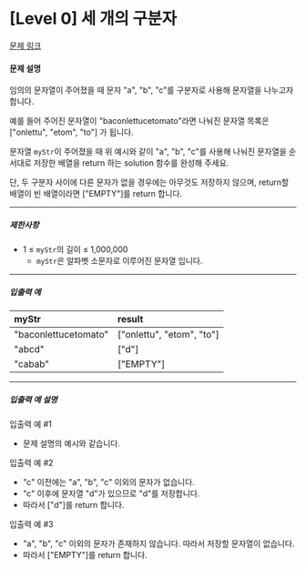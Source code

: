 # [Level 0] 세 개의 구분자

[문제 링크](https://school.programmers.co.kr/learn/courses/30/lessons/181862)

#### 문제 설명

임의의 문자열이 주어졌을 때 문자 "a", "b", "c"를 구분자로 사용해 문자열을 나누고자 합니다.

예를 들어 주어진 문자열이 "baconlettucetomato"라면 나눠진 문자열 목록은 ["onlettu", "etom", "to"] 가 됩니다.

문자열 ```myStr```이 주어졌을 때 위 예시와 같이 "a", "b", "c"를 사용해 나눠진 문자열을 순서대로 저장한 배열을 return 하는 solution 함수를 완성해 주세요.

단, 두 구분자 사이에 다른 문자가 없을 경우에는 아무것도 저장하지 않으며, return할 배열이 빈 배열이라면 ["EMPTY"]를 return 합니다.

---

##### 제한사항

- 1 ≤ ```myStr```의 길이 ≤ 1,000,000
  - ```myStr```은 알파벳 소문자로 이루어진 문자열 입니다.

---

##### 입출력 예

|myStr|result|
|:---|:---|
|"baconlettucetomato"|["onlettu", "etom", "to"]|
|"abcd"|["d"]|
|"cabab"|["EMPTY"]|

---

##### 입출력 예 설명

입출력 예 #1

- 문제 설명의 예시와 같습니다.

입출력 예 #2

- "c" 이전에는 "a", "b", "c" 이외의 문자가 없습니다.
- "c" 이후에 문자열 "d"가 있으므로 "d"를 저장합니다.
- 따라서 ["d"]를 return 합니다.

입출력 예 #3

- "a", "b", "c" 이외의 문자가 존재하지 않습니다. 따라서 저장할 문자열이 없습니다.
- 따라서 ["EMPTY"]를 return 합니다.
